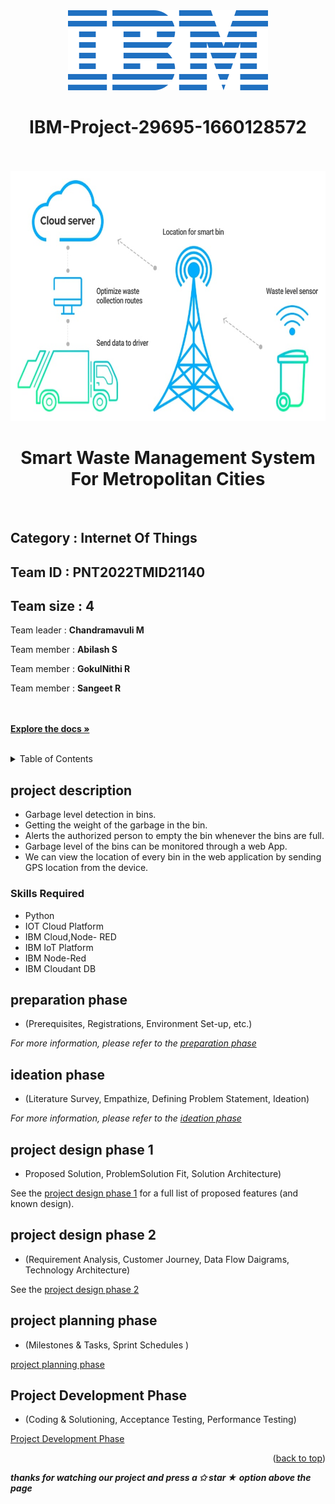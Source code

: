  
<a name="readme-top"></a>
<!--
*** Thanks for checking out the Best-README-Template. If you have a suggestion
*** that would make this better, please fork the repo and create a pull request
*** or simply open an issue with the t  arhhdhgggggvhag "enhancement".
*** Don't forget to give the project a star!
*** Thanks again! Now go create something AMAZING! :D
-->



<!-- PROJECT SHIELDS -->
<!--
*** I'm using markdown "reference style" links for readability.
*** Reference links are enclosed in brackets [ ] instead of parentheses ( ).
*** See the bottom of this document for the declaration of the reference variables
*** for contributors-url, forks-url, etc. This is an optional, concise syntax you may use.
*** https://www.markdownguide.org/basic-syntax/#reference-style-links
-->




<!-- PROJECT LOGO -->
<br />
<br />
<div align="center">
<img src="https://github.com/Arunprasath2002/Smart-Waste-Management-System-For-Metropolitan-Cities/blob/main/IBM_logo.svg.png" alt="Logo" width="320" height="128" style="max-width: 100%;">
  </a>


   <h1 align="center">IBM-Project-29695-1660128572</h1>
  
  <br />
<br />
<div align="center">
<img src="https://github.com/Arunprasath2002/Smart-Waste-Management-System-For-Metropolitan-Cities/blob/main/smart%20waste%20management%20for%20metropolitan%20cities.jpg" alt="Logo" width="700" height="400" style="max-width: 100%;">
  </a>
 

  <p align="center">
    <h1>Smart Waste Management System For Metropolitan Cities</h1>
    <div align="left">
     <br />
     <div align="left">
   <h2>Category : <strong>Internet Of Things</strong> </h2>
  <h2>Team ID : <strong>PNT2022TMID21140</strong></h2>
  <h2>Team size : <strong>4</strong></h2>
      <p>Team leader : <strong>Chandramavuli M</strong></p>
      <p>Team member : <strong>Abilash S</strong></p>
      <p>Team member : <strong>GokulNithi R</strong></p>
      <p>Team member : <strong>Sangeet R</strong></p>
   <br />
    <br />
     <a href="https://github.com/IBM-EPBL/IBM-Project-29695-1660128572"><strong>Explore the docs »</strong></a>
    <br />
    <br />
   
  </p>
</div>



<!-- TABLE OF CONTENTS -->
<details>
  <summary>Table of Contents</summary>
  <ol>
    <li>
      <a href="#Project Description:">Project Description:t</a>
      <ul>
        <li><a href="#Skills Required:">Skills Required:</a></li>
      </ul>
    </li>
    <li>
      <a href="#preparation phase">preparation phase</a>
      </li>
     <li><a href="#ideation phase">Ideation Phase</a></li>
    <li><a href="#project design phase 1">Project Design Phase 1</a></li>
    <li><a href="#project design phase 2">Project Design Phase 2</a></li>
    <li><a href="#project planning phase">Project Planning Phase</a></li>
    <li><a href="#project development phase">Project Development Phase</a></li>
   </ol>
</details>



<!-- ABOUT THE PROJECT -->
## project description



* Garbage level detection in bins.
* Getting the weight of the garbage in the bin. 
* Alerts the authorized person to empty the bin whenever the bins are full.
* Garbage level of the bins can be monitored through a web App.
* We can view the location of every bin in the web application by sending GPS location from the device.







### Skills Required

* Python
* IOT Cloud Platform 
* IBM Cloud,Node- RED
* IBM IoT Platform
* IBM Node-Red
* IBM Cloudant DB





<!-- GETTING STARTED -->
## preparation phase

* (Prerequisites, Registrations,
Environment Set-up, etc.)

_For more information, please refer to the [preparation phase](https://github.com/IBM-EPBL/IBM-Project-29695-1660128572/tree/main/Ideation_Phase)_



<!-- USAGE EXAMPLES -->
## ideation phase

* (Literature
Survey, Empathize, Defining
Problem Statement, Ideation)

_For more information, please refer to the [ideation phase](https://github.com/IBM-EPBL/IBM-Project-29695-1660128572/tree/main/Ideation_Phase)_




<!-- ROADMAP -->
## project design phase 1

* Proposed Solution, ProblemSolution Fit, Solution Architecture)

See the [project design phase 1](https://github.com/IBM-EPBL/IBM-Project-29695-1660128572/tree/main/Project%20Design%20Phase%20-%20I) for a full list of proposed features (and known design).





<!-- CONTRIBUTING -->
## project design phase 2

* (Requirement Analysis, Customer
Journey, Data Flow Daigrams,
Technology Architecture)

See the [project design phase 2](https://github.com/IBM-EPBL/IBM-Project-29695-1660128572/tree/main/Project%20Design%20Phase%20-%20II)





<!-- LICENSE -->
## project planning phase

* (Milestones & Tasks, Sprint
Schedules )

[project planning phase](https://github.com/IBM-EPBL/IBM-Project-29695-1660128572/tree/main/Project%20Planning%20Phase)









<!-- ACKNOWLEDGMENTS -->
## Project Development Phase

* (Coding & Solutioning, Acceptance
Testing, Performance Testing)

[Project Development Phase](https://github.com/IBM-EPBL/IBM-Project-29695-1660128572/tree/main/Project%20Development%20Phase)


<p align="right">(<a href="#readme-top">back to top</a>)</p>


<em><strong>thanks for watching our project and press a ✩ star ★ option above the page</strong></em>
